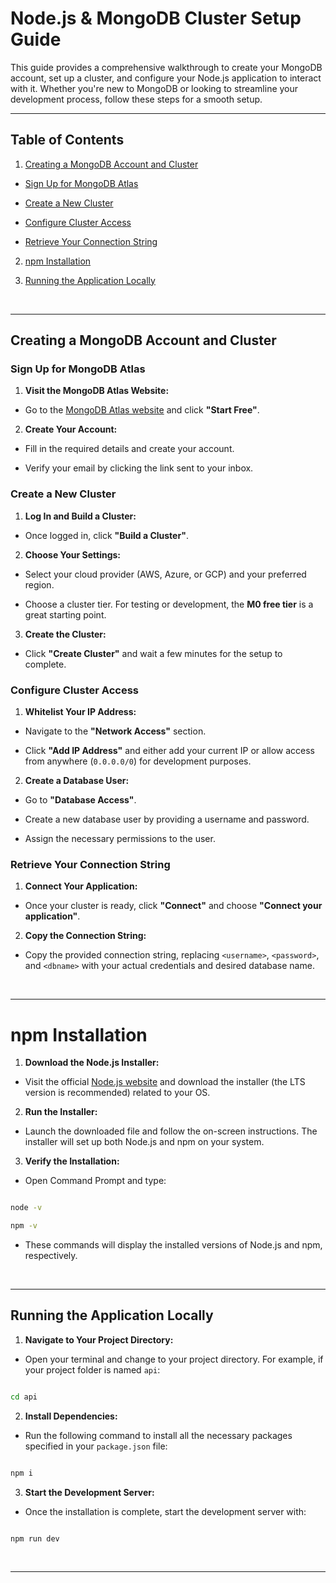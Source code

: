 
  

# Node.js & MongoDB Cluster Setup Guide

  

This guide provides a comprehensive walkthrough to create your MongoDB account, set up a cluster, and configure your Node.js application to interact with it. Whether you're new to MongoDB or looking to streamline your development process, follow these steps for a smooth setup.

  

---

## Table of Contents

1. [Creating a MongoDB Account and Cluster](#creating-a-mongodb-account-and-cluster)

- [Sign Up for MongoDB Atlas](#sign-up-for-mongodb-atlas)

- [Create a New Cluster](#create-a-new-cluster)

- [Configure Cluster Access](#configure-cluster-access)

- [Retrieve Your Connection String](#retrieve-your-connection-string)

2. [npm Installation](#npm-installation)

3. [Running the Application Locally](#running-the-application-locally)

<br>

---

  

## Creating a MongoDB Account and Cluster

### Sign Up for MongoDB Atlas

1.  **Visit the MongoDB Atlas Website:**

- Go to the [MongoDB Atlas website](https://www.mongodb.com/cloud/atlas) and click **"Start Free"**.

2.  **Create Your Account:**

- Fill in the required details and create your account.

- Verify your email by clicking the link sent to your inbox.

### Create a New Cluster

1.  **Log In and Build a Cluster:**

- Once logged in, click **"Build a Cluster"**.

2.  **Choose Your Settings:**

- Select your cloud provider (AWS, Azure, or GCP) and your preferred region.

- Choose a cluster tier. For testing or development, the **M0 free tier** is a great starting point.

3.  **Create the Cluster:**

- Click **"Create Cluster"** and wait a few minutes for the setup to complete.

### Configure Cluster Access

1.  **Whitelist Your IP Address:**

- Navigate to the **"Network Access"** section.

- Click **"Add IP Address"** and either add your current IP or allow access from anywhere (`0.0.0.0/0`) for development purposes.

2.  **Create a Database User:**

- Go to **"Database Access"**.

- Create a new database user by providing a username and password.

- Assign the necessary permissions to the user.

### Retrieve Your Connection String

1.  **Connect Your Application:**

- Once your cluster is ready, click **"Connect"** and choose **"Connect your application"**.

2.  **Copy the Connection String:**

- Copy the provided connection string, replacing `<username>`, `<password>`, and `<dbname>` with your actual credentials and desired database name.

<br>

---

# npm Installation

1. **Download the Node.js Installer:**

- Visit the official [Node.js website](https://nodejs.org/en/) and download the installer (the LTS version is recommended) related to your OS.

2. **Run the Installer:**

- Launch the downloaded file and follow the on-screen instructions. The installer will set up both Node.js and npm on your system.

3. **Verify the Installation:**

- Open Command Prompt and type:

```bash

node -v

npm -v

```

- These commands will display the installed versions of Node.js and npm, respectively.

<br>

---

## Running the Application Locally

1. **Navigate to Your Project Directory:**

- Open your terminal and change to your project directory. For example, if your project folder is named `api`:

```bash

cd api

```

2. **Install Dependencies:**

- Run the following command to install all the necessary packages specified in your `package.json` file:

```bash

npm i

```

3. **Start the Development Server:**

- Once the installation is complete, start the development server with:

```bash

npm run dev

```

<br>

---